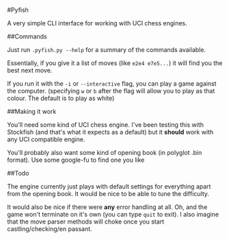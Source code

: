 #Pyfish

A very simple CLI interface for working with UCI chess engines.

##Commands

Just run `.pyfish.py --help` for a summary of the commands available.

Essentially, if you give it a list of moves (like `e2e4 e7e5...`) it will find you the
best next move.

If you run it with the `-i` or `--interactive` flag, you can play a game against the computer.
(specifying `w` or `b` after the flag will allow you to play as that colour. The default
is to play as white)

##Making it work

You'll need some kind of UCI chess engine. I've been testing this with Stockfish (and that's
what it expects as a default) but it **should** work with any UCI compatible engine.

You'll probably also want some kind of opening book (in polyglot .bin format). Use some
google-fu to find one you like

##Todo

The engine currently just plays with default settings for everything apart from the opening
book. It would be nice to be able to tune the difficulty.

It would also be nice if there were **any** error handling at all. Oh, and the game won't terminate
on it's own (you can type `quit` to exit). I also imagine that the move parser methods will choke
once you start castling/checking/en passant.
